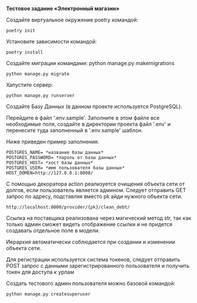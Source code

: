 **Тестовое задание «Электронный магазин»**

Создайте виртуальное окружение poetry командой:

    poetry init

Установите зависимости командой:
   
    poetry install

Создайте миграции командами:
python manage.py makemigrations

    python manage.py migrate

Хапустите сервер:

    python manage.py runserver

Создайте Базу Данных (в данном проекте используется PostgreSQL).

Перейдите в файл '.env.sample'. Заполните в этом файле все необходимые поля, создайте в директории проекта файл '.env' и перенесите туда заполненный в '.env.sample' шаблон.

Ниже приведен пример заполнения:



    POSTGRES_NAME= *название базы данных*
    POSTGRES_PASSWORD= *пароль от базы данных*
    POSTGRES_HOST= *хост базы данных*
    POSTGRES_USER= *имя пользователя базы данных*
    HOST_DOMEN=http://127.0.0.1:8000/

С помощью декоратора action реализуется очищения объекта сети от долгов, если пользователь является админом. 
Следует отправить GET запрос по адресу, подставляя вместо pk айди нужного объекта сети.

    http://localhost:8000/provider/{pk}/clean_debt/

Ссылка на поставщика реализована через магический метод str, так как только админ сможет видеть отображение ссылки и не придется создавать отдельное поле в модели.

Иерархия автоматически соблюдается при создании и изменении объекта сети.

Для регистрации используется система токенов, следует отправить POST запрос с данными зарегистрированного пользователя и получить токен для доступа к урлам

Создать тестового админ пользователя можно базовой командой:
    
    python manage.py createsuperuser
